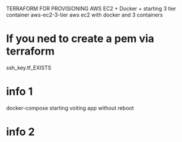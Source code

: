 TERRAFORM FOR PROVISIONING AWS EC2 + Docker + starting 3 tier container 
aws-ec2-3-tier
aws ec2 with docker and 3 containers

# If you ned to create a pem via terraform
ssh_key.tf_EXISTS
# info 1
docker-compose starting voiting app without reboot
# info 2

